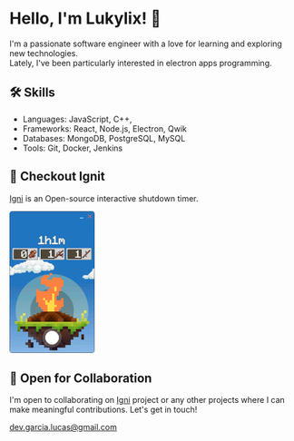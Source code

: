 # Hello, I'm Lukylix! 👋

I'm a passionate software engineer with a love for learning and exploring new technologies.  
Lately, I've been particularly interested in electron apps programming.

## 🛠️ Skills

- Languages: JavaScript, C++,
- Frameworks: React, Node.js, Electron, Qwik
- Databases: MongoDB, PostgreSQL, MySQL
- Tools: Git, Docker, Jenkins

## 👀 Checkout Ignit

[Igni](https://github.com/Lukylix/Igni) is an Open-source interactive shutdown timer.

<img src="https://github.com/Lukylix/Igni/blob/master/screenshot.png?raw=true" alt="Igni Screenshot" width="150px">

## 🙌 Open for Collaboration

I'm open to collaborating on [Igni](https://github.com/Lukylix/Igni) project or any other projects where I can make meaningful contributions. Let's get in touch!

dev.garcia.lucas@gmail.com

